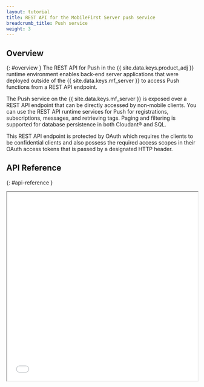 ```yaml
---
layout: tutorial
title: REST API for the MobileFirst Server push service
breadcrumb_title: Push service
weight: 3
---
```

<!-- NLS_CHARSET=UTF-8 -->
## Overview
{: #overview }
The REST API for Push in the {{ site.data.keys.product_adj }} runtime environment enables back-end server applications that were deployed outside of the {{ site.data.keys.mf_server }} to access Push functions from a REST API endpoint.

The Push service on the {{ site.data.keys.mf_server }} is exposed over a REST API endpoint that can be directly accessed by non-mobile clients. You can use the REST API runtime services for Push for registrations, subscriptions, messages, and retrieving tags. Paging and filtering is supported for database persistence in both Cloudant® and SQL.

This REST API endpoint is protected by OAuth which requires the clients to be confidential clients and also possess the required access scopes in their OAuth access tokens that is passed by a designated HTTP header.

## API Reference
{: #api-reference }
<iframe frameBorder="1" border="1" width="100%" height="500px" src="../../../../../../../../api-ref/rest-push-api-docs/html/refrest-push-service-api-docs/html/overview.html"></iframe>
